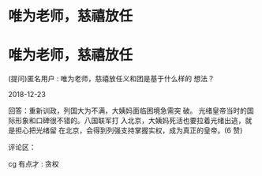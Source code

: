 # 唯为老师，慈禧放任

# 唯为老师，慈禧放任

(提问)匿名用户 : 唯为老师，慈禧放任义和团是基于什么样的 想法？

2018-12-23

回答：重新训政，列国大为不满，大姨妈面临困境急需突 破。 光绪皇帝当时的国际形象和口碑很不错的。八国联军打 入北京，大姨妈死活也要拉着光绪出逃，就是担心把光绪留 在北京，会得到列强支持掌握实权，成为真正的皇帝。(6 赞)

评论区：

cg 有点才 : 贪权